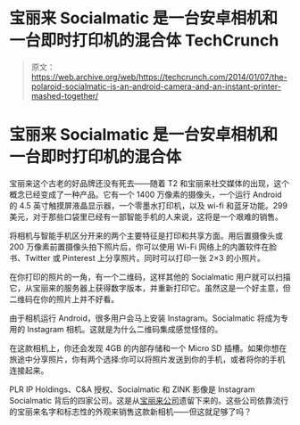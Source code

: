 # 宝丽来 Socialmatic 是一台安卓相机和一台即时打印机的混合体 TechCrunch

> 原文：<https://web.archive.org/web/https://techcrunch.com/2014/01/07/the-polaroid-socialmatic-is-an-android-camera-and-an-instant-printer-mashed-together/>

# 宝丽来 Socialmatic 是一台安卓相机和一台即时打印机的混合体

宝丽来这个古老的好品牌还没有死去——随着 T2 和宝丽来社交媒体的出现，这个概念已经变成了一种产品。它有一个 1400 万像素的摄像头，一个运行 Android 的 4.5 英寸触摸屏液晶显示器，一个零墨水打印机，以及 wi-fi 和蓝牙功能。299 美元，对于那些口袋里已经有一部智能手机的人来说，这将是一个艰难的销售。

将相机与智能手机区分开来的两个主要特征是打印和共享方面。用后置摄像头或 200 万像素前置摄像头拍下照片后，你可以使用 Wi-Fi 网络上的内置软件在脸书、Twitter 或 Pinterest 上分享照片。同时可以打印一张 2×3 的小照片。

在你打印的照片的一角，有一个二维码，这样其他的 Socialmatic 用户就可以扫描它，从宝丽来的服务器上获得数字版本，并重新打印它。虽然这是一个好主意，但二维码在你的照片上并不好看。

由于相机运行 Android，很多用户会马上安装 Instagram。Socialmatic 将成为专用的 Instagram 相机。这就是为什么二维码集成感觉怪怪的。

在这款相机上，你还会发现 4GB 的内部存储和一个 Micro SD 插槽。如果你想在旅途中分享照片，你有两个选择:你可以将照片发送到你的手机，或者将你的手机连接起来。

PLR IP Holdings、C&A 授权、Socialmatic 和 ZINK 影像是 Instagram Socialmatic 背后的四家公司。这是从[宝丽来公司](https://web.archive.org/web/20221206154601/https://en.wikipedia.org/wiki/Polaroid_Corporation)遗留下来的。这些公司依靠流行的宝丽来名字和标志性的外观来销售这款新相机——但这就足够了吗？